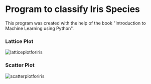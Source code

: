 # Program to classify Iris Species
This program was created with the help of the book  "Introduction to Machine Learning using Python".
### Lattice Plot
![latticeplotforiris](https://user-images.githubusercontent.com/54696902/95008591-d0720280-0638-11eb-885b-024abdbcf1f8.png)
### Scatter Plot
![scatterplotforiris](https://user-images.githubusercontent.com/54696902/95008595-d962d400-0638-11eb-962d-cd301240a1d1.png)

